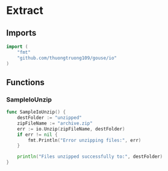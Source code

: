 # Extract

## Imports

```go
import (
	"fmt"	"github.com/thuongtruong109/gouse/io")
```
## Functions


### SampleIoUnzip

```go
func SampleIoUnzip() {
	destFolder := "unzipped"
	zipFileName := "archive.zip"
	err := io.Unzip(zipFileName, destFolder)
	if err != nil {
		fmt.Println("Error unzipping files:", err)
	}

	println("Files unzipped successfully to:", destFolder)
}```
